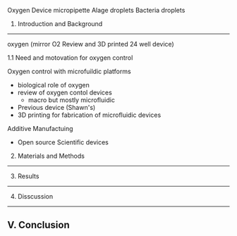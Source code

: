 Oxygen Device
micropipette
Alage droplets
Bacteria droplets


1. Introduction and Background
----------

oxygen (mirror O2 Review and 3D printed 24 well device)

1.1 Need and motovation for oxygen control

Oxygen control with microfuildic platforms
  - biological role of oxygen
  - review of oxygen contol devices
    - macro but mostly microfluidic
  - Previous device (Shawn's)
  - 3D printing for fabrication of microfluidic devices

Additive Manufactuing
  - Open source Scientific devices

2. Materials and Methods
------------

3. Results
-----------

4. Disscussion
-----------

V. Conclusion
----------




